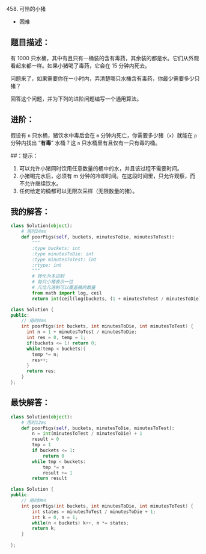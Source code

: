 0458. 可怜的小猪

- 困难

## 题目描述：
有 1000 只水桶，其中有且只有一桶装的含有毒药，其余装的都是水。它们从外观看起来都一样。如果小猪喝了毒药，它会在 15 分钟内死去。

问题来了，如果需要你在一小时内，弄清楚哪只水桶含有毒药，你最少需要多少只猪？

回答这个问题，并为下列的进阶问题编写一个通用算法。

## 进阶：
假设有 `n` 只水桶，猪饮水中毒后会在 `m` 分钟内死亡，你需要多少猪（`x`）就能在 `p` 分钟内找出 “**有毒**” 水桶？这 `n` 只水桶里有且仅有一只有毒的桶。

 ##：提示：
1. 可以允许小猪同时饮用任意数量的桶中的水，并且该过程不需要时间。
2. 小猪喝完水后，必须有 m 分钟的冷却时间。在这段时间里，只允许观察，而不允许继续饮水。
3. 任何给定的桶都可以无限次采样（无限数量的猪）。

## 我的解答：
``` python
class Solution(object):
    # 用时24ms
    def poorPigs(self, buckets, minutesToDie, minutesToTest):
        """
        :type buckets: int
        :type minutesToDie: int
        :type minutesToTest: int
        :rtype: int
        """
        # 转化为多进制
        # 每只小猪表示一位
        # 几位几进制可以覆盖桶的数量
        from math import log, ceil
        return int(ceil(log(buckets, (1 + minutesToTest / minutesToDie))))
```
```cpp
class Solution {
public:
    // 用时4ms 
    int poorPigs(int buckets, int minutesToDie, int minutesToTest) {
      int n = 1 + minutesToTest / minutesToDie;
      int res = 0, temp = 1;
      if(buckets <= 1) return 0;
      while(temp < buckets){
        temp *= n;
        res++;
      }
      return res;
    }
};
```

## 最快解答：
```python
class Solution(object):
    # 用时12ms
    def poorPigs(self, buckets, minutesToDie, minutesToTest):
        n = int(minutesToTest / minutesToDie) + 1
        result = 0
        tmp = 1
        if buckets <= 1:
            return 0
        while tmp < buckets:
            tmp *= n
            result += 1
        return result
```

```cpp
class Solution {
public:
    // 用时0ms
    int poorPigs(int buckets, int minutesToDie, int minutesToTest) {
        int states = minutesToTest / minutesToDie + 1;
        int k = 0, n = 1;
        while(n < buckets) k++, n *= states;
        return k;
    }
    
};
```